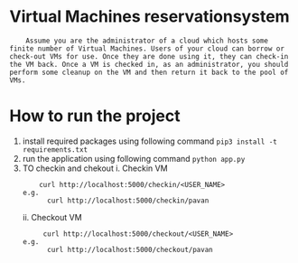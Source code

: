 # Virtual Machines reservationsystem
        Assume you are the administrator of a cloud which hosts some finite number of Virtual Machines. Users of your cloud can borrow or check-out VMs for use. Once they are done using it, they can check-in the VM back. Once a VM is checked in, as an administrator, you should perform some cleanup on the VM and then return it back to the pool of VMs.

 # How to run the project 

  1. install required packages using following command 
     ``` pip3 install -t requirements.txt ```
  2. run the application using following command
     ``` python app.py ```
  3. TO checkin and chekout
    i. Checkin VM 
        ```
            curl http://localhost:5000/checkin/<USER_NAME> 
        e.g.
              curl http://localhost:5000/checkin/pavan
        ```
     ii. Checkout VM
        ``` 
             curl http://localhost:5000/checkout/<USER_NAME> 
        e.g.
              curl http://localhost:5000/checkout/pavan
        ```
